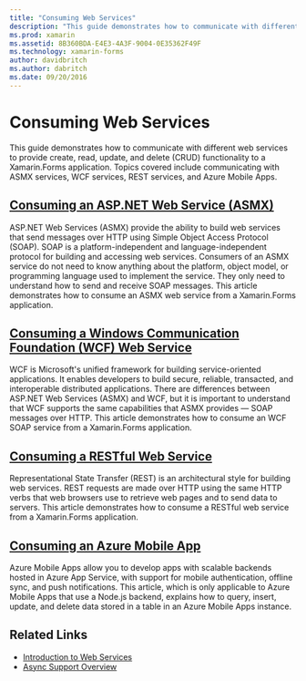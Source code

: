 ```yaml
---
title: "Consuming Web Services"
description: "This guide demonstrates how to communicate with different web services to provide create, read, update, and delete (CRUD) functionality to a Xamarin.Forms application. Topics covered include communicating with ASMX services, WCF services, REST services, and Azure Mobile Apps."
ms.prod: xamarin
ms.assetid: 8B360BDA-E4E3-4A3F-9004-0E35362F49F
ms.technology: xamarin-forms
author: davidbritch
ms.author: dabritch
ms.date: 09/20/2016
---
```


# Consuming Web Services

This guide demonstrates how to communicate with different web services to provide create, read, update, and delete (CRUD) functionality to a Xamarin.Forms application. Topics covered include communicating with ASMX services, WCF services, REST services, and Azure Mobile Apps.

## [Consuming an ASP.NET Web Service (ASMX)](~/xamarin-forms/data-cloud/consuming/asmx.md)

ASP.NET Web Services (ASMX) provide the ability to build web services that send messages over HTTP using Simple Object Access Protocol (SOAP). SOAP is a platform-independent and language-independent protocol for building and accessing web services. Consumers of an ASMX service do not need to know anything about the platform, object model, or programming language used to implement the service. They only need to understand how to send and receive SOAP messages. This article demonstrates how to consume an ASMX web service from a Xamarin.Forms application.

## [Consuming a Windows Communication Foundation (WCF) Web Service](~/xamarin-forms/data-cloud/consuming/wcf.md)

WCF is Microsoft's unified framework for building service-oriented applications. It enables developers to build secure, reliable, transacted, and interoperable distributed applications. There are differences between ASP.NET Web Services (ASMX) and WCF, but it is important to understand that WCF supports the same capabilities that ASMX provides — SOAP messages over HTTP. This article demonstrates how to consume an WCF SOAP service from a Xamarin.Forms application.

## [Consuming a RESTful Web Service](~/xamarin-forms/data-cloud/consuming/rest.md)

Representational State Transfer (REST) is an architectural style for building web services. REST requests are made over HTTP using the same HTTP verbs that web browsers use to retrieve web pages and to send data to servers. This article demonstrates how to consume a RESTful web service from a Xamarin.Forms application.

## [Consuming an Azure Mobile App](~/xamarin-forms/data-cloud/consuming/azure.md)

Azure Mobile Apps allow you to develop apps with scalable backends hosted in Azure App Service, with support for mobile authentication, offline sync, and push notifications. This article, which is only applicable to Azure Mobile Apps that use a Node.js backend, explains how to query, insert, update, and delete data stored in a table in an Azure Mobile Apps instance.

## Related Links

- [Introduction to Web Services](~/cross-platform/data-cloud/web-services/index.md)
- [Async Support Overview](~/cross-platform/platform/async.md)

